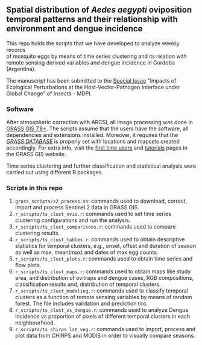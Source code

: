 ## Spatial distribution of *Aedes aegypti* oviposition temporal patterns and their relationship with environment and dengue incidence

This repo holds the scripts that we have developed to analyze weekly records  
of mosquito eggs by means of time series clustering and its relation with 
remote sensing derived variables and dengue incidence in Cordoba (Argentina).

The manuscript has been submitted to the 
[Special Issue](https://www.mdpi.com/journal/insects/special_issues/host_vector_pathogen) 
"Impacts of Ecological Perturbations at the Host-Vector-Pathogen Interface 
under Global Change" of Insects - MDPI.

### Software 

After atmospheric correction with ARCSI, all image processing was done in
[GRASS GIS 7.8+](https://grass.osgeo.org/download/).
The scripts assume that the users have the software, all dependencies and
extensions installed. Moreover, it requires that the
[*GRASS DATABASE*](https://grass.osgeo.org/grass78/manuals/grass_database.html)
is properly set with locations and mapsets created accordingly. For extra
info, visit the [first time users](https://grass.osgeo.org/learn/newcomers/)
and [tutorials](https://grass.osgeo.org/learn/tutorials/) pages in the
GRASS GIS website.

Time series clustering and further classification and statistical
analysis were carried out using different R packages.

### Scripts in this repo

1. `grass_scripts/s2_process.sh`: commands used to download, correct, import and process Sentinel 2 data in GRASS GIS.
1. `r_scripts/ts_clust_ovis.r`: commands used to set time series clustering configurations and run the analysis.
1. `r_scripts/ts_clust_comparisons.r`: commands used to compare clustering results.
1. `r_scripts/ts_clust_tables.r`: commands used to obtain descriptive statistics for temporal clusters, e.g., onset, offset and duration of season as well as max, mean(max) and dates of max egg counts.  
1. `r_scripts/ts_clust_plots.r`: commands used to obtain time series and flow plots.
1. `r_scripts/ts_clust_maps.r`: commands used to obtain maps like study area, and distribution of ovitraps and dengue cases, RGB compositions, classification results and, distribution of temporal clusters. 
1. `r_scripts/ts_clust_modeling.r`: commands used to classify temporal clusters as a function of remote sensing variables by means of random forest. The file includes validation and prediction too.
1. `r_scripts/ts_clust_vs_dengue.r`: commands used to analyze Dengue incidence vs proportion of pixels of different temporal clusters in each neighbourhood.
1. `r_scripts/ts_chirps_lst_veg.r`: commands used to import, process and plot data from CHIRPS and MODIS in order to visually compare seasons. 

